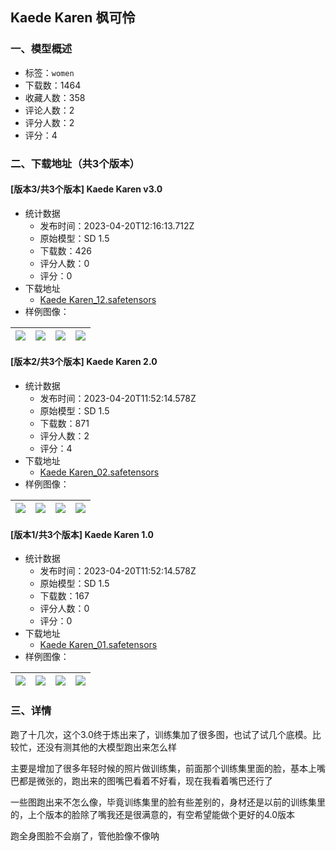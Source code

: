 ## Kaede Karen 枫可怜
### 一、模型概述

- 标签：`women`
- 下载数：1464
- 收藏人数：358
- 评论人数：2
- 评分人数：2
- 评分：4

### 二、下载地址（共3个版本）

#### [版本3/共3个版本] Kaede Karen v3.0

- 统计数据
  - 发布时间：2023-04-20T12:16:13.712Z
  - 原始模型：SD 1.5
  - 下载数：426
  - 评分人数：0
  - 评分：0
- 下载地址
  - [Kaede Karen_12.safetensors](https://civitai.com/api/download/models/50684)
- 样例图像：

| <img src="https://image.civitai.com/xG1nkqKTMzGDvpLrqFT7WA/1cd23064-48c6-4b45-396a-e79b03cfd700/width=450/545076.jpeg" /> | <img src="https://image.civitai.com/xG1nkqKTMzGDvpLrqFT7WA/af2459d4-2061-4914-429a-452f7a3ecb00/width=450/545067.jpeg" /> | <img src="https://image.civitai.com/xG1nkqKTMzGDvpLrqFT7WA/b3f6e7f4-824e-4906-446f-cef0ab285900/width=450/545090.jpeg" /> | <img src="https://image.civitai.com/xG1nkqKTMzGDvpLrqFT7WA/b25d2f91-b4df-4d44-62ac-554584c75900/width=450/545077.jpeg" /> |
| ---- | ---- | ---- | ---- |

#### [版本2/共3个版本] Kaede Karen 2.0

- 统计数据
  - 发布时间：2023-04-20T11:52:14.578Z
  - 原始模型：SD 1.5
  - 下载数：871
  - 评分人数：2
  - 评分：4
- 下载地址
  - [Kaede Karen_02.safetensors](https://civitai.com/api/download/models/31840)
- 样例图像：

| <img src="https://image.civitai.com/xG1nkqKTMzGDvpLrqFT7WA/ba4e8aee-eaee-47f4-d762-bd60a5901f00/width=450/362244.jpeg" /> | <img src="https://image.civitai.com/xG1nkqKTMzGDvpLrqFT7WA/44c46cb2-cdea-4741-3bab-aa1514218600/width=450/362375.jpeg" /> | <img src="https://image.civitai.com/xG1nkqKTMzGDvpLrqFT7WA/b7e83217-fa28-4406-4621-ef02f8d7b800/width=450/362403.jpeg" /> | <img src="https://image.civitai.com/xG1nkqKTMzGDvpLrqFT7WA/e9aaae0f-8ed8-4db2-260a-c6c9b7911f00/width=450/362451.jpeg" /> |
| ---- | ---- | ---- | ---- |

#### [版本1/共3个版本] Kaede Karen 1.0

- 统计数据
  - 发布时间：2023-04-20T11:52:14.578Z
  - 原始模型：SD 1.5
  - 下载数：167
  - 评分人数：0
  - 评分：0
- 下载地址
  - [Kaede Karen_01.safetensors](https://civitai.com/api/download/models/31166)
- 样例图像：

| <img src="https://image.civitai.com/xG1nkqKTMzGDvpLrqFT7WA/441fca00-f9a1-4593-bc41-777bcf29ea00/width=450/354504.jpeg" /> | <img src="https://image.civitai.com/xG1nkqKTMzGDvpLrqFT7WA/8c024a73-af64-4185-dbb0-e3ff85eef300/width=450/354506.jpeg" /> | <img src="https://image.civitai.com/xG1nkqKTMzGDvpLrqFT7WA/469bcabb-6866-4435-51bb-d2d7be941900/width=450/354533.jpeg" /> | <img src="https://image.civitai.com/xG1nkqKTMzGDvpLrqFT7WA/e2f3387b-404b-4a53-3237-0c658a06b300/width=450/361146.jpeg" /> |
| ---- | ---- | ---- | ---- |


### 三、详情
<p>跑了十几次，这个3.0终于炼出来了，训练集加了很多图，也试了试几个底模。比较忙，还没有测其他的大模型跑出来怎么样</p><p>主要是增加了很多年轻时候的照片做训练集，前面那个训练集里面的脸，基本上嘴巴都是微张的，跑出来的图嘴巴看着不好看，现在我看着嘴巴还行了</p><p>一些图跑出来不怎么像，毕竟训练集里的脸有些差别的，身材还是以前的训练集里的，上个版本的脸除了嘴我还是很满意的，有空希望能做个更好的4.0版本</p><p>跑全身图脸不会崩了，管他脸像不像呐</p><p></p>